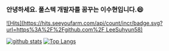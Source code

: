 ### 안녕하세요. 풀스텍 개발자를 꿈꾸는 이수현입니다.😄
[![Hits](https://hits.seeyoufarm.com/api/count/incr/badge.svg?url=https%3A%2F%2Fgithub.com%2F LeeSuhyun58)](https://hits.seeyoufarm.com)
<!--
**shinplest/shinplest** is a ✨ _special_ ✨ repository because its `README.md` (this file) appears on your GitHub profile.

Here are some ideas to get you started:

- 🔭 I’m currently working on ...
- 🌱 I’m currently learning ...
- 👯 I’m looking to collaborate on ...
- 🤔 I’m looking for help with ...
- 💬 Ask me about ...
- 📫 How to reach me: ...
- 😄 Pronouns: ...
- ⚡ Fun fact: ...
-->

[![github stats](https://github-readme-stats.vercel.app/api?username=LeeSuhyun58&show_icons=true&hide_border=true)](https://github.com/LeeSuhyun58)
[![Top Langs](https://github-readme-stats.vercel.app/api/top-langs/?username=LeeSuhyun58&layout=compact)](https://github.com/LeeSuhyun58)
